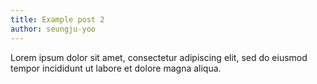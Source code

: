 ```yaml
---
title: Example post 2
author: seungju-yoo
---
```


Lorem ipsum dolor sit amet, consectetur adipiscing elit, sed do eiusmod tempor incididunt ut labore et dolore magna aliqua.
